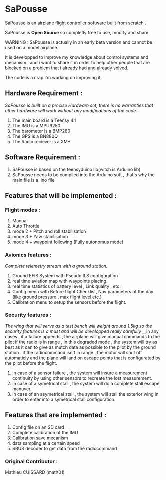 # SaPousse

SaPousse is an airplane flight controller software built from scratch .


SaPousse is **Open Source** so completly free to use, modify and share.

WARNING : SaPousse is actually in an early beta version and cannot be used on a model airplane.

It is developped to improve my knowledge about control systems and mecanism , and i want to share it in order to help other people that are blocked on a problem that i already had and already solved.

The code is a crap i'm working on improving it.

 ## Hardware Requirement :
 _SaPousse is built on a precise Hardware set, there is no warranties that other hardware will work without any modifications of the code._
 
 1. The main board is a Teensy 4.1
 2. The IMU is a MPU9250
 3. The barometer is a BMP280
 3. The GPS is a BN880Q
 4. The Radio reciever is a XM+
 
 ## Software Requirement :
 1. SaPousse is based on the teensyduino lib(witch is Arduino lib)
 2. SaPousse needs to be compiled into the Arduino soft , that's why the main file is a .ino file

 ## Features that will be implemented :
 
 ### Flight modes :
  1. Manual
  2. Auto Throttle 
  3. mode 2 + Pitch and roll stabilisation
  4. mode 3 + Yaw stabilisation 
  5. mode 4 + waypoint following (Fully autonomus mode)
 
 ### Avionics features :
   _Complete telemetry stream with a ground station._
   1. Ground EFIS System with Pseudo ILS configuration
   2. real time aviation map with waypoints placing.
   3. real time statistics of battery level , Link quality , etc.
   4. Config menu with Before flight Checklist, Nav parameters of the day (like ground pressure , max flight level etc.)
   5. Calibration menu to setup the sensors before the flight.
   

### Security features :
 _The wing that will serve as a test bench will weight around 1.5kg so the security features is a must and will be developped really carefully_
 __in any cases , if a failure appends , the airplane will give manual commands to the pilot if the radio is in range , in this degraded mode , the system will try as best as it can to give as mutch data as possible to the pilot by the ground station . if the radiocommand isn't in range , the motor will shut off automaticly and the plane will land on escape points that is configurated by the pilot before the flight.
 
  1. in case of a sensor failure , the system will insure a measurement continuity by using other sensors to recreate the lost measurement.
  2. in case of a symetrical stall , the system will do a complete stall escape manuver.
  3. in case of an asymetrical stall , the system will stall the exterior wing in order to enter into a symetrical stall configuration.
   
## Features that are implemented :
  1. Config file on an SD card
  2. Complete calibration of the IMU
  3. Calibration save mecanism
  4. data sampling at a certain speed
  5. SBUS decoder to get data from the radiocommand
  
  

### Original Contributor : 
 Mathieu CUISSARD (matX01)
  
  
  

  
